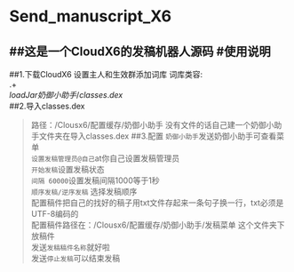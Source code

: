 # Send_manuscript_X6
##这是一个CloudX6的发稿机器人源码
#使用说明
----
##1.下载CloudX6 设置主人和生效群添加词库
词库类容:<br />
.+<br />
$loadJar 奶御小助手/classes.dex$<br />
##2.导入classes.dex
>路径：/Clousx6/配置缓存/奶御小助手
>没有文件的话自己建一个奶御小助手文件夹在导入classes.dex
##3.配置
`奶御小助手`发送奶御小助手可查看菜单<br />
`设置发稿管理员@自己`at你自己设置发稿管理员<br />
`开始发稿`设置发稿状态<br />
`间隔 60000`设置发稿间隔1000等于1秒<br />
`顺序发稿/逆序发稿` 选择发稿顺序<br />
配置稿件把自己的找好的稿子用txt文件存起来一条句子换一行，txt必须是UTF-8编码的<br />
配置稿件路径在：/Clousx6/配置缓存/奶御小助手/发稿菜单 这个文件夹下放稿件<br />
发送`发稿稿件名称`就好啦<br />
发送`停止发稿`可以结束发稿<br />
